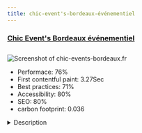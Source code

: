 ```yaml
---
title: chic-event's-bordeaux-événementiel
---
```


<div style="height: 3rem">
  <a href="http://www.chic-events-bordeaux.fr"><h3>Chic Event's Bordeaux événementiel</h3></a>
</div>
<img loading="lazy" src="/images/thumbs/chic-events-bordeaux.fr.jpg" alt="Screenshot of chic-events-bordeaux.fr" />
<ul>
  <li>Performace: 76%</li>
  <li>
    First contentful paint:
    3.27Sec
  </li>
  <li>Best practices: 71%</li>
  <li>Accessibility: 80%</li>
  <li>SEO: 80%</li>
  <li>carbon footprint: 0.036</li>
</ul>
<details>
  <summary>Description</summary>
  <p>Chic Event's offers his valet on the Aquitaine Region, principalmenet in Bordeaux, Pessac, and region 33, our professional valet put their expertise at your service.
Our company is also luxury travel specialist with our private chauffeur services, but also of Road Shows and event organizer for presenting your brand, business or even a specific model of car with professional test. Our hostess service is also available to improve the reception of event management with changing rooms, personalized service and quality.A website was needed to present services for a local firm and activate later news abilities, SEO optimisation was important too.

The website is provided from a joomla 2.5 migration to 3.X</p>
</details>

